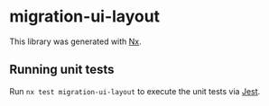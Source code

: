 # migration-ui-layout

This library was generated with [Nx](https://nx.dev).

## Running unit tests

Run `nx test migration-ui-layout` to execute the unit tests via [Jest](https://jestjs.io).
